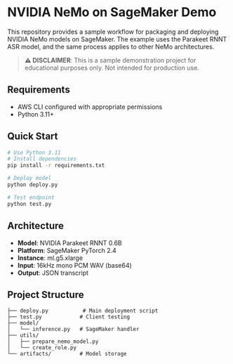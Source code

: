 # NVIDIA NeMo on SageMaker Demo

This repository provides a sample workflow for packaging and deploying NVIDIA NeMo models on SageMaker. The example uses the Parakeet RNNT ASR model, and the same process applies to other NeMo architectures.

> **⚠️ DISCLAIMER**: This is a sample demonstration project for educational purposes only. Not intended for production use.

## Requirements

- AWS CLI configured with appropriate permissions
- Python 3.11+

## Quick Start

```bash
# Use Python 3.11 
# Install dependencies
pip install -r requirements.txt

# Deploy model
python deploy.py

# Test endpoint
python test.py
```

## Architecture

- **Model**: NVIDIA Parakeet RNNT 0.6B
- **Platform**: SageMaker PyTorch 2.4
- **Instance**: ml.g5.xlarge
- **Input**: 16kHz mono PCM WAV (base64)
- **Output**: JSON transcript

## Project Structure

```
├── deploy.py           # Main deployment script
├── test.py            # Client testing
├── model/
│   └── inference.py   # SageMaker handler
├── utils/
│   ├── prepare_nemo_model.py
│   └── create_role.py
└── artifacts/         # Model storage
```

